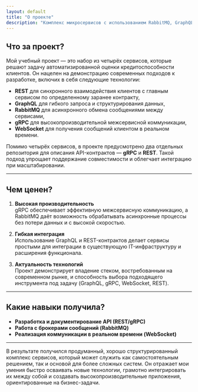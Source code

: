 ```yaml
---
layout: default
title: "О проекте"
description: "Комплекс микросервисов с использованием RabbitMQ, GraphQL, gRPC и WebSocket для автоматизированной оценки кредитоспособности клиентов."
---
```


## Что за проект?

Мой учебный проект — это набор из четырёх сервисов, которые решают задачу автоматизированной оценки кредитоспособности клиентов. Он нацелен на демонстрацию современных подходов к разработке, включих в себя следующие технологии:
- **REST** для синхронного взаимодействия клиентов с главным сервисом по определенному заранее контракту,
- **GraphQL** для гибкого запроса и структурирования данных,  
- **RabbitMQ** для асинхронного обмена сообщениями между сервисами,  
- **gRPC** для высокопроизводительной межсервисной коммуникации,  
- **WebSocket** для получения сообщений клиентом в реальном времени.


Помимо четырёх сервисов, в проекте предусмотрено два отдельных репозитория для описания API-контрактов — **gRPC** и **REST**. Такой подход упрощает поддержание совместимости и облегчает интеграцию при масштабировании.

---

## Чем ценен? 

1. **Высокая производительность**  
   gRPC обеспечивает эффективную межсервисную коммуникацию, а RabbitMQ даёт возможность обрабатывать асинхронные процессы без потери данных и с высокой скоростью.

2. **Гибкая интеграция**  
   Использование GraphQL и REST-контрактов делает сервисы простыми для интеграции в существующую IT-инфраструктуру и расширения функционала.

3. **Актуальность технологий**  
   Проект демонстрирует владение стеком, востребованным на современном рынке, и способность выбора подходящего инструмента под задачу (GraphQL, gRPC, WebSocket, REST).

---

## Какие навыки получила?

- **Разработка и документирование API (REST/gRPC)**  
- **Работа с брокерами сообщений (RabbitMQ)**  
- **Реализация коммуникации в реальном времени (WebSocket)**  

---

В результате получился продуманный, хорошо структурированный комплекс сервисов, который может служить как самостоятельным решением, так и основой для более сложных систем. Он отражает мои умения быстро осваивать новые технологии, грамотно интегрировать их между собой и создавать высокопроизводительные приложения, ориентированные на бизнес-задачи.
